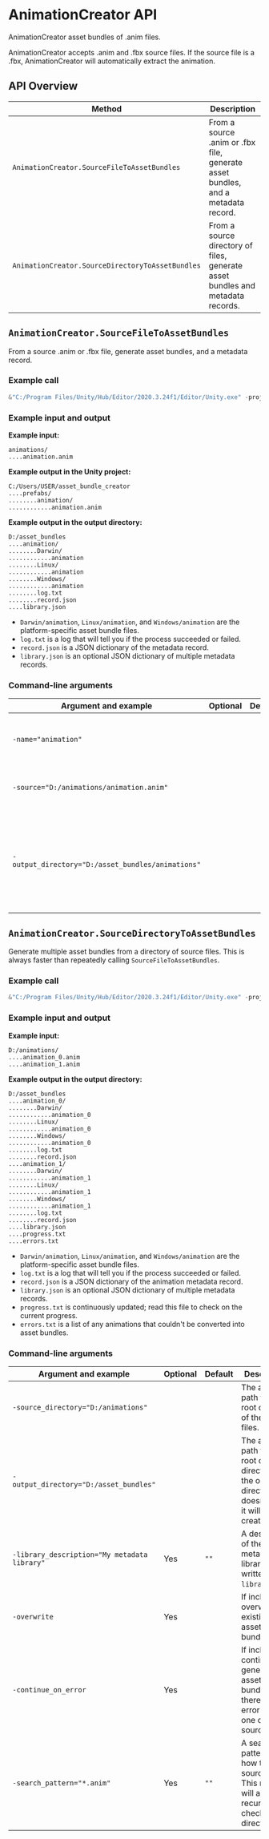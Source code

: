# AnimationCreator API

AnimationCreator asset bundles of .anim files.

AnimationCreator accepts .anim and .fbx source files. If the source file is a .fbx, AnimationCreator will automatically extract the animation.

## API Overview

| Method                                           | Description                                                  |
| ------------------------------------------------ | ------------------------------------------------------------ |
| `AnimationCreator.SourceFileToAssetBundles`      | From a source .anim or .fbx file, generate asset bundles, and a metadata record. |
| `AnimationCreator.SourceDirectoryToAssetBundles` | From a source directory of files, generate asset bundles and metadata records. |

## `AnimationCreator.SourceFileToAssetBundles`

From a source .anim or .fbx file, generate asset bundles, and a metadata record.

### Example call

```powershell
&"C:/Program Files/Unity/Hub/Editor/2020.3.24f1/Editor/Unity.exe" -projectpath "C:/Users/USER/asset_bundle_creator" -quit -batchmode -executeMethod AnimationCreator.SourceFileToAssetBundles -name="animation" -source="D:/animations/animation.anim" -output_directory="D:/asset_bundles/animations"
```

### Example input and output

**Example input:**

```
animations/
....animation.anim
```

**Example output in the Unity project:**

```
C:/Users/USER/asset_bundle_creator
....prefabs/
........animation/
............animation.anim
```

**Example output in the output directory:**

```
D:/asset_bundles
....animation/
........Darwin/
............animation
........Linux/
............animation
........Windows/
............animation
........log.txt
........record.json
....library.json
```

- `Darwin/animation`, `Linux/animation`, and `Windows/animation` are the platform-specific asset bundle files.
- `log.txt` is a log that will tell you if the process succeeded or failed.
- `record.json` is a JSON dictionary of the metadata record.
- `library.json` is an optional JSON dictionary of multiple metadata records.

### Command-line arguments

| Argument and example                              | Optional | Default | Description                                                  |
| ------------------------------------------------- | -------- | ------- | ------------------------------------------------------------ |
| `-name="animation"`                               |          |         | The name of the generated asset bundles.                     |
| `-source="D:/animations/animation.anim"`          |          |         | The absolute path to the source file.                        |
| `-output_directory="D:/asset_bundles/animations"` |          |         | The absolute path to the output directory. If the output directory doesn't exist, it will be created |

## `AnimationCreator.SourceDirectoryToAssetBundles`

Generate multiple asset bundles from a directory of source files. This is always faster than repeatedly calling `SourceFileToAssetBundles`.

### Example call

```powershell
&"C:/Program Files/Unity/Hub/Editor/2020.3.24f1/Editor/Unity.exe" -projectpath "C:/Users/USER/asset_bundle_creator" -quit -batchmode -executeMethod AnimationCreator.SourceDirectoryToAssetBundles -source_directory="D:/animations" -output_directory="D:/asset_bundles"
```

### Example input and output

**Example input:**

```
D:/animations/
....animation_0.anim
....animation_1.anim
```

**Example output  in the output directory:**

```
D:/asset_bundles
....animation_0/
........Darwin/
............animation_0
........Linux/
............animation_0
........Windows/
............animation_0
........log.txt
........record.json
....animation_1/
........Darwin/
............animation_1
........Linux/
............animation_1
........Windows/
............animation_1
........log.txt
........record.json
....library.json
....progress.txt
....errors.txt
```

- `Darwin/animation`, `Linux/animation`, and `Windows/animation` are the platform-specific asset bundle files.
- `log.txt` is a log that will tell you if the process succeeded or failed.
- `record.json` is a JSON dictionary of the animation metadata record.
- `library.json` is an optional JSON dictionary of multiple metadata records.
- `progress.txt` is continuously updated; read this file to check on the current progress.
- `errors.txt` is a list of any animations that couldn't be converted into asset bundles.

### Command-line arguments

| Argument and example                         | Optional | Default | Description                                                  |
| -------------------------------------------- | -------- | ------- | ------------------------------------------------------------ |
| `-source_directory="D:/animations"`          |          |         | The absolute path to the root directory of the source files. |
| `-output_directory="D:/asset_bundles"`       |          |         | The absolute path to the root output directory. If the output directory doesn't exist, it will be created. |
| `-library_description="My metadata library"` | Yes      | `""`    | A description of the metadata library; this is written to `library.json`. |
| `-overwrite`                                 | Yes      |         | If included, overwrite any existing asset bundles.           |
| `-continue_on_error`                         | Yes      |         | If included, continue to generate asset bundles if there was an error with one of the source files. |
| `-search_pattern="*.anim"`                   | Yes      | `""`    | A search pattern for how to find source files. This method will always recursively check sub-directories. |
